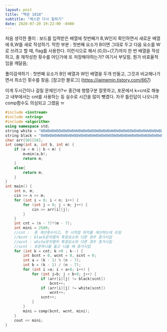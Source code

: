 ```yaml
---
layout: post
title: "백준 1018"
subtitle: "체스판 다시 칠하기"
date: 2020-07-20 19:22:00 -0400
---
```


처음 생각한 풀이 : 보드를 입력받은 배열에 첫번째가 B,W인지 확인하면서 새로운 배열에 B,W를 새로 작성하기. 
막힌 부분 : 첫번째 요소가 B이면 그대로 두고 다음 요소를 W로 쓰려고 할 때, flag를 사용한다. 이런식으로 해서 (0,0)~(7,7)까지 한 번 배열을 작성하고, 총 재작성한 횟수를 어딘가에 또 저장해야하는가? 여기서 부딪힘. 뭔가 비효율적임을 깨달음;

풀이검색하기 : 첫번째 요소가 B인 배열과 W인 배열을 두개 만들고, 그것과 비교해나가면서 최소인 횟수를 찾음.
[참고한 블로그] (https://jaimemin.tistory.com/667)

이게 두시간이나 걸릴 문제인가?ㅠ
중간에 행렬구분 잘못하고, 포문에서 k=cnt로 해놓고 내부에서는 cnt를 사용하는 등 실수로 시간을 많이 뺏겼다. 자꾸 틀린답이 나오니까 comp함수도 의심되고 그랬음 ㅠ

```c++
#include <iostream>
#include <string>
#include <algorithm>
using namespace std;
string white = "WBWBWBWBBWBWBWBWWBWBWBWBBWBWBWBWWBWBWBWBBWBWBWBWWBWBWBWBBWBWBWBW";
string black = "BWBWBWBWWBWBWBWBBWBWBWBWWBWBWBWBBWBWBWBWWBWBWBWBBWBWBWBWWBWBWBWB";
char arr[50][50];
int comp(int a, int b, int m) {
	if (a < m || b < m) {
		m=min(a,b);
		return m;
	}
	else{
		return m;
	}
}
int main() {
	int n, m;
	cin >> n >> m;
	for (int i = 0; i < n; i++) {
		for (int j = 0; j < m; j++) {
			cin >> arr[i][j];
		}
	}
	int cnt = (n - 7)*(m - 7);
	int mini = 2500;
	//cnt :  총 계산횟수이고, 첫 시작점 위치를 계산하는데 쓰임
	//bcnt : black문자열의 특정요소와 다른 경우 증가시킴
	//wcnt : white문자열의 특정요소와 다른 경우 증가시킴
	//scnt : 포문하나를 돌고 나올 때 증가시킴
	for (int k = cnt; k >0 ; k--) {
		int bcnt = 0, wcnt = 0, scnt = 0;
		int a = (k - 1) % (n - 7);
		int b = (k - 1) / (n - 7);
		for (int i =a; i < a+8; i++) {
			for (int j=b; j < b+8; j++) {
				if (arr[i][j] != black[scnt])
					bcnt++;
				if (arr[i][j] != white[scnt])
					wcnt++;
				scnt++;	
			}
		}
		mini = comp(bcnt, wcnt, mini);
	}
	cout << mini;
}